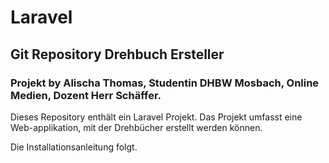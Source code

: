 # Laravel
## Git Repository Drehbuch Ersteller
### Projekt by Alischa Thomas, Studentin DHBW Mosbach, Online Medien, Dozent Herr Schäffer.

Dieses Repository enthält ein Laravel Projekt. Das Projekt umfasst eine Web-applikation, mit der Drehbücher erstellt werden können.

Die Installationsanleitung folgt. 




